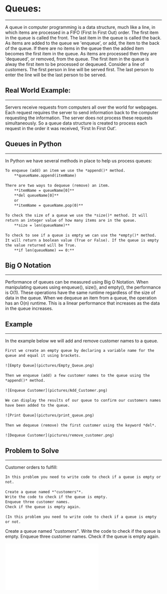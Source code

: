 # Queues:
<hr/>
    A queue in computer programming is a data structure, much like a line, in which items are processed in a FIFO (First In First Out) order. The first item in the queue is called the front. The last item in the queue is called the back. As items are added to the queue we 'enqueue', or add, the item to the back of the queue. If there are no items in the queue then the added item becomes the first item in the queue. As items are processed then they are 'dequeued', or removed, from the queue. The first item in the queue is alway the first item to be processed or dequeued. Consider a line of customers. The first person in line will be served first. The last person to enter the line will be the last person to be served.
    
## Real World Example:
<hr/>
    Servers receive requests from computers all over the world for webpages. Each request requires the server to send information back to the computer requesting the information. The server does not process these requests simultaneously. So a queue data structure is created to process each request in the order it was received, 'First In First Out'. 

## Queues in Python
<hr/>
    In Python we have several methods in place to help us process queues: 
    
    To enqueue (add) an item we use the *append()* method.
        **queueName.append(itemName)

    There are two ways to dequeue (remove) an item.
        **itemName = queueName[0]**
        **del queueName[0]**
        or
        **itemName = queueName.pop(0)**
    
    To check the size of a queue we use the *size()* method. It will return an integer value of how many items are in the queue.
        **size = len(queueName)**

    To check to see if a queue is empty we can use the *empty()* method. It will return a boolean value (True or False). If the queue is empty the value returned will be True.
        **if len(queueName) == 0:**

## Big O Notation
<hr/>    
    Performance of queues can be measured using Big O Notation. When manipulating queues using enqueue(), size(), and empty(), the performance is O(1). These operations have the same runtime regardless of the size of data in the queue. When we dequeue an item from a queue, the operation has an O(n) runtime. This is a linear performance that increases as the data in the queue increases.

## Example
<hr/>
    In the example below we will add and remove customer names to a queue.

    First we create an empty queue by declaring a variable name for the queue and equal it using brackets.

    ![Empty Queue](pictures/Empty_Queue.png)

    Then we enqueue (add) a few customer names to the queue using the *append()* method.

    ![Enqueue Customer](pictures/Add_Customer.png)

    We can display the results of our queue to confirm our customers names have been added to the queue.

    ![Print Queue](pictures/print_queue.png)

    Then we dequeue (remove) the first customer using the keyword *del*.

    ![Dequeue Customer](pictures/remove_customer.png)
    

## Problem to Solve
<hr/>
    Customer orders to fulfill:

    In this problem you need to write code to check if a queue is empty or not.

    Create a queue named *"customers"*.
    Write the code to check if the queue is empty.
    Enqueue three customer names.
    Check if the queue is empty again.

    (In this problem you need to write code to check if a queue is empty or not.

Create a queue named *"customers"*.
Write the code to check if the queue is empty.
Enqueue three customer names.
Check if the queue is empty again.

![Answer](customer_queue.py)
    
